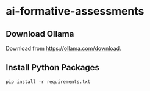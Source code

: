 # ai-formative-assessments

## Download Ollama
Download from https://ollama.com/download.

## Install Python Packages
```
pip install -r requirements.txt
```